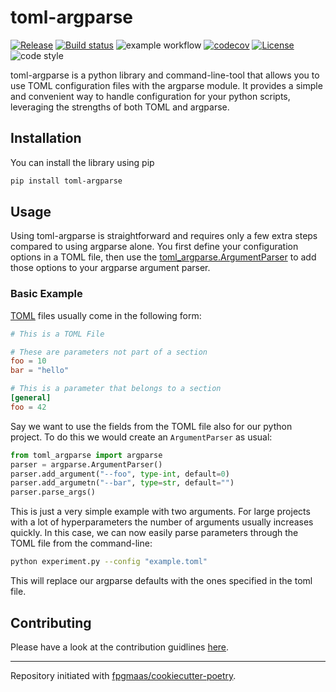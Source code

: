 # toml-argparse

[![Release](https://img.shields.io/github/v/release/florianmahner/toml-argparse)](https://img.shields.io/github/v/release/florianmahner/toml-argparse)
[![Build status](https://img.shields.io/github/actions/workflow/status/florianmahner/toml-argparse/main.yml?branch=main)](https://github.com/florianmahner/toml-argparse/actions/workflows/main.yml?query=branch%3Amain)
![example workflow](https://github.com/florianmahner/toml-argparse/actions/workflows/main.yml/badge.svg)
[![codecov](https://codecov.io/gh/florianmahner/toml-argparse/branch/main/graph/badge.svg)](https://codecov.io/gh/florianmahner/toml-argparse)
[![License](https://img.shields.io/github/license/florianmahner/toml-argparse)](https://img.shields.io/github/license/florianmahner/toml-argparse)
![code style](https://img.shields.io/badge/code%20style-black-black)



toml-argparse is a python library and command-line-tool that allows you to use TOML configuration files with the argparse module. It provides a simple and convenient way to handle configuration for your python scripts, leveraging the strengths of both TOML and argparse.

## Installation

You can install the library using pip

```bash
pip install toml-argparse
```



## Usage

Using toml-argparse is straightforward and requires only a few extra steps compared to using argparse alone. You first define your configuration options in a TOML file, then use the [toml_argparse.ArgumentParser](https://github.com/florianmahner/toml-argparse/blob/main/toml_argparse/argparse.py) to add those options to your argparse argument parser. 


### Basic Example
[TOML](https://toml.io/en/) files usually come in the following form:

```toml
# This is a TOML File

# These are parameters not part of a section
foo = 10
bar = "hello"

# This is a parameter that belongs to a section
[general]
foo = 42
```

Say we want to use the fields from the TOML file also for our python project. To do this we would create an `ArgumentParser` as usual:

```python
from toml_argparse import argparse
parser = argparse.ArgumentParser()
parser.add_argument("--foo", type-int, default=0)
parser.add_argumetn("--bar", type=str, default="")
parser.parse_args()
```

This is just a very simple example with two arguments. For large projects with a lot of hyperparameters the number of arguments usually increases quickly. In this case, we can now easily parse parameters through the TOML file from the command-line:


```bash
python experiment.py --config "example.toml"
```
This will replace our argparse defaults with the ones specified in the toml file.


## Contributing

Please have a look at the contribution guidlines [here](./CONTRIBUTING.rst).

---

Repository initiated with [fpgmaas/cookiecutter-poetry](https://github.com/fpgmaas/cookiecutter-poetry).
